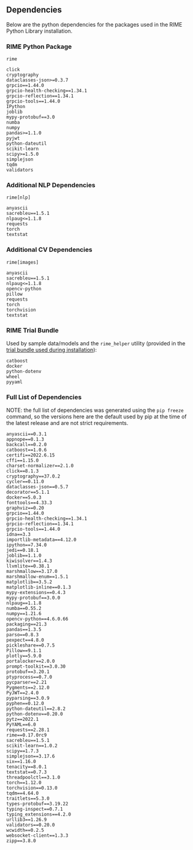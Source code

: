 ## Dependencies

Below are the python dependencies for the packages used in the RIME Python Library installation.

### RIME Python Package
`rime`
```
click
cryptography
dataclasses-json>=0.3.7
grpcio==1.44.0
grpcio-health-checking==1.34.1
grpcio-reflection==1.34.1
grpcio-tools==1.44.0
IPython
joblib
mypy-protobuf==3.0
numba
numpy
pandas>=1.1.0
pyjwt
python-dateutil
scikit-learn
scipy>=1.5.0
simplejson
tqdm
validators
```

### Additional NLP Dependencies
`rime[nlp]`
```
anyascii
sacrebleu==1.5.1
nlpaug<=1.1.8
requests
torch
textstat
```

### Additional CV Dependencies
`rime[images]`
```
anyascii
sacrebleu==1.5.1
nlpaug<=1.1.8
opencv-python
pillow
requests
torch
torchvision
textstat
```

### RIME Trial Bundle
Used by sample data/models and the `rime_helper` utility (provided in the [trial bundle used during installation](installation.md)):
```
catboost
docker
python-dotenv
wheel
pyyaml
```

### Full List of Dependencies
NOTE: the full list of dependencies was generated using the `pip freeze` command, so the versions here are the default used by pip at the time of the latest release and are not strict requirements.

```
anyascii==0.3.1
appnope==0.1.3
backcall==0.2.0
catboost==1.0.6
certifi==2022.6.15
cffi==1.15.0
charset-normalizer==2.1.0
click==8.1.3
cryptography==37.0.2
cycler==0.11.0
dataclasses-json==0.5.7
decorator==5.1.1
docker==5.0.3
fonttools==4.33.3
graphviz==0.20
grpcio==1.44.0
grpcio-health-checking==1.34.1
grpcio-reflection==1.34.1
grpcio-tools==1.44.0
idna==3.3
importlib-metadata==4.12.0
ipython==7.34.0
jedi==0.18.1
joblib==1.1.0
kiwisolver==1.4.3
llvmlite==0.38.1
marshmallow==3.17.0
marshmallow-enum==1.5.1
matplotlib==3.5.2
matplotlib-inline==0.1.3
mypy-extensions==0.4.3
mypy-protobuf==3.0.0
nlpaug==1.1.8
numba==0.55.2
numpy==1.21.6
opencv-python==4.6.0.66
packaging==21.3
pandas==1.3.5
parso==0.8.3
pexpect==4.8.0
pickleshare==0.7.5
Pillow==9.1.1
plotly==5.9.0
portalocker==2.0.0
prompt-toolkit==3.0.30
protobuf==3.20.1
ptyprocess==0.7.0
pycparser==2.21
Pygments==2.12.0
PyJWT==2.4.0
pyparsing==3.0.9
pyphen==0.12.0
python-dateutil==2.8.2
python-dotenv==0.20.0
pytz==2022.1
PyYAML==6.0
requests==2.28.1
rime==0.17.0rc9
sacrebleu==1.5.1
scikit-learn==1.0.2
scipy==1.7.3
simplejson==3.17.6
six==1.16.0
tenacity==8.0.1
textstat==0.7.3
threadpoolctl==3.1.0
torch==1.12.0
torchvision==0.13.0
tqdm==4.64.0
traitlets==5.3.0
types-protobuf==3.19.22
typing-inspect==0.7.1
typing_extensions==4.2.0
urllib3==1.26.9
validators==0.20.0
wcwidth==0.2.5
websocket-client==1.3.3
zipp==3.8.0
```
